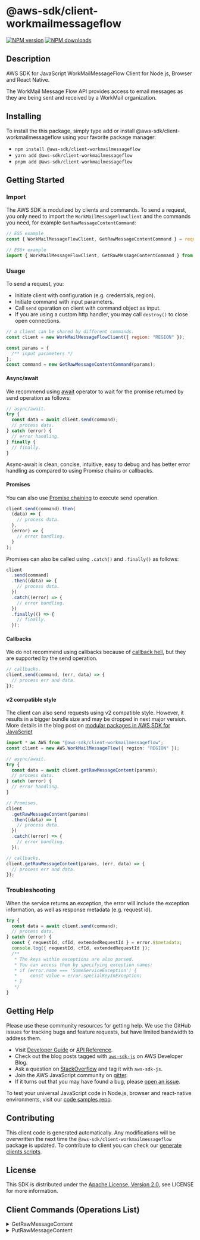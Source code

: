 <!-- generated file, do not edit directly -->

# @aws-sdk/client-workmailmessageflow

[![NPM version](https://img.shields.io/npm/v/@aws-sdk/client-workmailmessageflow/latest.svg)](https://www.npmjs.com/package/@aws-sdk/client-workmailmessageflow)
[![NPM downloads](https://img.shields.io/npm/dm/@aws-sdk/client-workmailmessageflow.svg)](https://www.npmjs.com/package/@aws-sdk/client-workmailmessageflow)

## Description

AWS SDK for JavaScript WorkMailMessageFlow Client for Node.js, Browser and React Native.

<p>The WorkMail Message Flow API provides access to email messages as they are
being
sent and received by
a
WorkMail organization.</p>

## Installing

To install the this package, simply type add or install @aws-sdk/client-workmailmessageflow
using your favorite package manager:

- `npm install @aws-sdk/client-workmailmessageflow`
- `yarn add @aws-sdk/client-workmailmessageflow`
- `pnpm add @aws-sdk/client-workmailmessageflow`

## Getting Started

### Import

The AWS SDK is modulized by clients and commands.
To send a request, you only need to import the `WorkMailMessageFlowClient` and
the commands you need, for example `GetRawMessageContentCommand`:

```js
// ES5 example
const { WorkMailMessageFlowClient, GetRawMessageContentCommand } = require("@aws-sdk/client-workmailmessageflow");
```

```ts
// ES6+ example
import { WorkMailMessageFlowClient, GetRawMessageContentCommand } from "@aws-sdk/client-workmailmessageflow";
```

### Usage

To send a request, you:

- Initiate client with configuration (e.g. credentials, region).
- Initiate command with input parameters.
- Call `send` operation on client with command object as input.
- If you are using a custom http handler, you may call `destroy()` to close open connections.

```js
// a client can be shared by different commands.
const client = new WorkMailMessageFlowClient({ region: "REGION" });

const params = {
  /** input parameters */
};
const command = new GetRawMessageContentCommand(params);
```

#### Async/await

We recommend using [await](https://developer.mozilla.org/en-US/docs/Web/JavaScript/Reference/Operators/await)
operator to wait for the promise returned by send operation as follows:

```js
// async/await.
try {
  const data = await client.send(command);
  // process data.
} catch (error) {
  // error handling.
} finally {
  // finally.
}
```

Async-await is clean, concise, intuitive, easy to debug and has better error handling
as compared to using Promise chains or callbacks.

#### Promises

You can also use [Promise chaining](https://developer.mozilla.org/en-US/docs/Web/JavaScript/Guide/Using_promises#chaining)
to execute send operation.

```js
client.send(command).then(
  (data) => {
    // process data.
  },
  (error) => {
    // error handling.
  }
);
```

Promises can also be called using `.catch()` and `.finally()` as follows:

```js
client
  .send(command)
  .then((data) => {
    // process data.
  })
  .catch((error) => {
    // error handling.
  })
  .finally(() => {
    // finally.
  });
```

#### Callbacks

We do not recommend using callbacks because of [callback hell](http://callbackhell.com/),
but they are supported by the send operation.

```js
// callbacks.
client.send(command, (err, data) => {
  // process err and data.
});
```

#### v2 compatible style

The client can also send requests using v2 compatible style.
However, it results in a bigger bundle size and may be dropped in next major version. More details in the blog post
on [modular packages in AWS SDK for JavaScript](https://aws.amazon.com/blogs/developer/modular-packages-in-aws-sdk-for-javascript/)

```ts
import * as AWS from "@aws-sdk/client-workmailmessageflow";
const client = new AWS.WorkMailMessageFlow({ region: "REGION" });

// async/await.
try {
  const data = await client.getRawMessageContent(params);
  // process data.
} catch (error) {
  // error handling.
}

// Promises.
client
  .getRawMessageContent(params)
  .then((data) => {
    // process data.
  })
  .catch((error) => {
    // error handling.
  });

// callbacks.
client.getRawMessageContent(params, (err, data) => {
  // process err and data.
});
```

### Troubleshooting

When the service returns an exception, the error will include the exception information,
as well as response metadata (e.g. request id).

```js
try {
  const data = await client.send(command);
  // process data.
} catch (error) {
  const { requestId, cfId, extendedRequestId } = error.$$metadata;
  console.log({ requestId, cfId, extendedRequestId });
  /**
   * The keys within exceptions are also parsed.
   * You can access them by specifying exception names:
   * if (error.name === 'SomeServiceException') {
   *     const value = error.specialKeyInException;
   * }
   */
}
```

## Getting Help

Please use these community resources for getting help.
We use the GitHub issues for tracking bugs and feature requests, but have limited bandwidth to address them.

- Visit [Developer Guide](https://docs.aws.amazon.com/sdk-for-javascript/v3/developer-guide/welcome.html)
  or [API Reference](https://docs.aws.amazon.com/AWSJavaScriptSDK/v3/latest/index.html).
- Check out the blog posts tagged with [`aws-sdk-js`](https://aws.amazon.com/blogs/developer/tag/aws-sdk-js/)
  on AWS Developer Blog.
- Ask a question on [StackOverflow](https://stackoverflow.com/questions/tagged/aws-sdk-js) and tag it with `aws-sdk-js`.
- Join the AWS JavaScript community on [gitter](https://gitter.im/aws/aws-sdk-js-v3).
- If it turns out that you may have found a bug, please [open an issue](https://github.com/aws/aws-sdk-js-v3/issues/new/choose).

To test your universal JavaScript code in Node.js, browser and react-native environments,
visit our [code samples repo](https://github.com/aws-samples/aws-sdk-js-tests).

## Contributing

This client code is generated automatically. Any modifications will be overwritten the next time the `@aws-sdk/client-workmailmessageflow` package is updated.
To contribute to client you can check our [generate clients scripts](https://github.com/aws/aws-sdk-js-v3/tree/main/scripts/generate-clients).

## License

This SDK is distributed under the
[Apache License, Version 2.0](http://www.apache.org/licenses/LICENSE-2.0),
see LICENSE for more information.

## Client Commands (Operations List)

<details>
<summary>
GetRawMessageContent
</summary>

[Command API Reference](https://docs.aws.amazon.com/AWSJavaScriptSDK/v3/latest/clients/client-workmailmessageflow/classes/getrawmessagecontentcommand.html) / [Input](https://docs.aws.amazon.com/AWSJavaScriptSDK/v3/latest/clients/client-workmailmessageflow/interfaces/getrawmessagecontentcommandinput.html) / [Output](https://docs.aws.amazon.com/AWSJavaScriptSDK/v3/latest/clients/client-workmailmessageflow/interfaces/getrawmessagecontentcommandoutput.html)

</details>
<details>
<summary>
PutRawMessageContent
</summary>

[Command API Reference](https://docs.aws.amazon.com/AWSJavaScriptSDK/v3/latest/clients/client-workmailmessageflow/classes/putrawmessagecontentcommand.html) / [Input](https://docs.aws.amazon.com/AWSJavaScriptSDK/v3/latest/clients/client-workmailmessageflow/interfaces/putrawmessagecontentcommandinput.html) / [Output](https://docs.aws.amazon.com/AWSJavaScriptSDK/v3/latest/clients/client-workmailmessageflow/interfaces/putrawmessagecontentcommandoutput.html)

</details>
